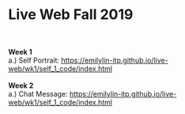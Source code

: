 # Live Web Fall 2019

<br>

**Week 1** <br>
a.) Self Portrait: https://emilylin-itp.github.io/live-web/wk1/self_1_code/index.html
<br>
<br>
**Week 2** <br>
a.) Chat Message: https://emilylin-itp.github.io/live-web/wk1/self_1_code/index.html
